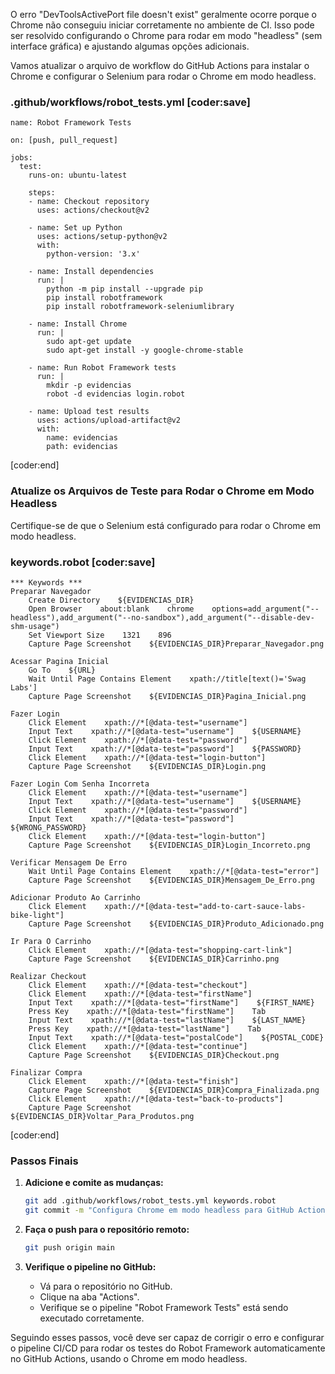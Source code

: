 O erro "DevToolsActivePort file doesn't exist" geralmente ocorre porque o Chrome não conseguiu iniciar corretamente no ambiente de CI. Isso pode ser resolvido configurando o Chrome para rodar em modo "headless" (sem interface gráfica) e ajustando algumas opções adicionais.

Vamos atualizar o arquivo de workflow do GitHub Actions para instalar o Chrome e configurar o Selenium para rodar o Chrome em modo headless.

### .github/workflows/robot_tests.yml [coder:save]
```
name: Robot Framework Tests

on: [push, pull_request]

jobs:
  test:
    runs-on: ubuntu-latest

    steps:
    - name: Checkout repository
      uses: actions/checkout@v2

    - name: Set up Python
      uses: actions/setup-python@v2
      with:
        python-version: '3.x'

    - name: Install dependencies
      run: |
        python -m pip install --upgrade pip
        pip install robotframework
        pip install robotframework-seleniumlibrary

    - name: Install Chrome
      run: |
        sudo apt-get update
        sudo apt-get install -y google-chrome-stable

    - name: Run Robot Framework tests
      run: |
        mkdir -p evidencias
        robot -d evidencias login.robot

    - name: Upload test results
      uses: actions/upload-artifact@v2
      with:
        name: evidencias
        path: evidencias
```
[coder:end]

### Atualize os Arquivos de Teste para Rodar o Chrome em Modo Headless

Certifique-se de que o Selenium está configurado para rodar o Chrome em modo headless.

### keywords.robot [coder:save]
```
*** Keywords ***
Preparar Navegador
    Create Directory    ${EVIDENCIAS_DIR}
    Open Browser    about:blank    chrome    options=add_argument("--headless"),add_argument("--no-sandbox"),add_argument("--disable-dev-shm-usage")
    Set Viewport Size    1321    896
    Capture Page Screenshot    ${EVIDENCIAS_DIR}Preparar_Navegador.png

Acessar Pagina Inicial
    Go To    ${URL}
    Wait Until Page Contains Element    xpath://title[text()='Swag Labs']
    Capture Page Screenshot    ${EVIDENCIAS_DIR}Pagina_Inicial.png

Fazer Login
    Click Element    xpath://*[@data-test="username"]
    Input Text    xpath://*[@data-test="username"]    ${USERNAME}
    Click Element    xpath://*[@data-test="password"]
    Input Text    xpath://*[@data-test="password"]    ${PASSWORD}
    Click Element    xpath://*[@data-test="login-button"]
    Capture Page Screenshot    ${EVIDENCIAS_DIR}Login.png

Fazer Login Com Senha Incorreta
    Click Element    xpath://*[@data-test="username"]
    Input Text    xpath://*[@data-test="username"]    ${USERNAME}
    Click Element    xpath://*[@data-test="password"]
    Input Text    xpath://*[@data-test="password"]    ${WRONG_PASSWORD}
    Click Element    xpath://*[@data-test="login-button"]
    Capture Page Screenshot    ${EVIDENCIAS_DIR}Login_Incorreto.png

Verificar Mensagem De Erro
    Wait Until Page Contains Element    xpath://*[@data-test="error"]
    Capture Page Screenshot    ${EVIDENCIAS_DIR}Mensagem_De_Erro.png

Adicionar Produto Ao Carrinho
    Click Element    xpath://*[@data-test="add-to-cart-sauce-labs-bike-light"]
    Capture Page Screenshot    ${EVIDENCIAS_DIR}Produto_Adicionado.png

Ir Para O Carrinho
    Click Element    xpath://*[@data-test="shopping-cart-link"]
    Capture Page Screenshot    ${EVIDENCIAS_DIR}Carrinho.png

Realizar Checkout
    Click Element    xpath://*[@data-test="checkout"]
    Click Element    xpath://*[@data-test="firstName"]
    Input Text    xpath://*[@data-test="firstName"]    ${FIRST_NAME}
    Press Key    xpath://*[@data-test="firstName"]    Tab
    Input Text    xpath://*[@data-test="lastName"]    ${LAST_NAME}
    Press Key    xpath://*[@data-test="lastName"]    Tab
    Input Text    xpath://*[@data-test="postalCode"]    ${POSTAL_CODE}
    Click Element    xpath://*[@data-test="continue"]
    Capture Page Screenshot    ${EVIDENCIAS_DIR}Checkout.png

Finalizar Compra
    Click Element    xpath://*[@data-test="finish"]
    Capture Page Screenshot    ${EVIDENCIAS_DIR}Compra_Finalizada.png
    Click Element    xpath://*[@data-test="back-to-products"]
    Capture Page Screenshot    ${EVIDENCIAS_DIR}Voltar_Para_Produtos.png
```
[coder:end]

### Passos Finais

1. **Adicione e comite as mudanças:**
   ```sh
   git add .github/workflows/robot_tests.yml keywords.robot
   git commit -m "Configura Chrome em modo headless para GitHub Actions"
   ```

2. **Faça o push para o repositório remoto:**
   ```sh
   git push origin main
   ```

3. **Verifique o pipeline no GitHub:**
   - Vá para o repositório no GitHub.
   - Clique na aba "Actions".
   - Verifique se o pipeline "Robot Framework Tests" está sendo executado corretamente.

Seguindo esses passos, você deve ser capaz de corrigir o erro e configurar o pipeline CI/CD para rodar os testes do Robot Framework automaticamente no GitHub Actions, usando o Chrome em modo headless.